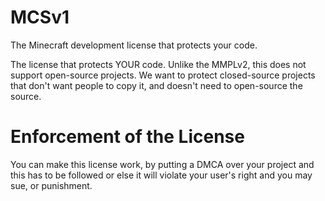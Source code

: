 # MCSv1
The Minecraft development license that protects your code.

The license that protects YOUR code. Unlike the MMPLv2, this
does not support open-source projects. We want to protect 
closed-source projects that don't want people to copy it, and doesn't
need to open-source the source.

# Enforcement of the License

You can make this license work, by putting a DMCA over your project and this 
has to be followed or else it will violate your user's right and you may
sue, or punishment.
